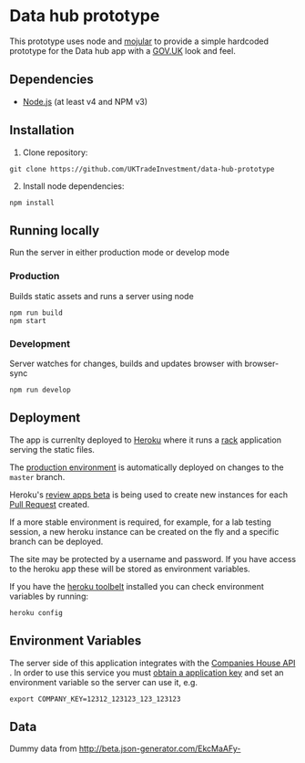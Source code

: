 # Data hub prototype

This prototype uses node and [mojular](https://github.com/mojular) to provide a simple hardcoded prototype for the Data hub app with a [GOV.UK](https://gov.uk/) look and feel.

## Dependencies

* [Node.js](https://nodejs.org/en/) (at least v4 and NPM v3)

## Installation

1. Clone repository:

  ```
  git clone https://github.com/UKTradeInvestment/data-hub-prototype
  ```

2. Install node dependencies:

  ```
  npm install
  ```


## Running locally
Run the server in either production mode or develop mode

### Production
Builds static assets and runs a server using node

```
npm run build
npm start
```

### Development
Server watches for changes, builds and updates browser with browser-sync

```
npm run develop
```

## Deployment

The app is currenlty deployed to [Heroku](http://heroku.com/) where it runs a [rack](http://rack.github.io/) application serving the static files.

The [production environment](https://data-hub-prototype.herokuapp.com/) is automatically deployed on changes to the `master` branch.

Heroku's [review apps beta](https://blog.heroku.com/archives/2015/5/19/heroku_review_apps_beta) is being used to create new instances for each [Pull Request](https://help.github.com/articles/using-pull-requests/) created.

If a more stable environment is required, for example, for a lab testing session, a new heroku instance can be created on the fly and a specific branch can be deployed.

The site may be protected by a username and password. If you have access to the heroku app these will be stored as environment variables.

If you have the [heroku toolbelt](https://toolbelt.heroku.com/) installed you can check environment variables by running:

```
heroku config
```

## Environment Variables
The server side of this application integrates with the [Companies House API](https://beta.companieshouse.gov.uk/) . In order to use this
service you must [obtain a application key](https://developer.companieshouse.gov.uk/api/docs/index/gettingStarted/apikey_authorisation.html)
and set an environment variable so the server can use it, e.g.

```
export COMPANY_KEY=12312_123123_123_123123
```

## Data
Dummy data from http://beta.json-generator.com/EkcMaAFy-

